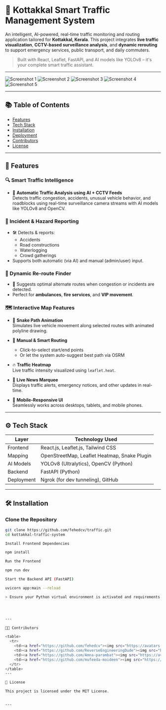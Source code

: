 # 🚦 Kottakkal Smart Traffic Management System

An intelligent, AI-powered, real-time traffic monitoring and routing application tailored for **Kottakkal, Kerala**. This project integrates **live traffic visualization**, **CCTV-based surveillance analysis**, and **dynamic rerouting** to support emergency services, public transport, and daily commuters.

> Built with React, Leaflet, FastAPI, and AI models like YOLOv8 – it's your complete smart traffic assistant.

---

![Screenshot 1](/assets/page1.png)
![Screenshot 2](/assets/page2.png)
![Screenshot 3](/assets/page3.png)
![Screenshot 4](/assets/page4.png)
![Screenshot 5](/assets/page5.png)

---

## 📚 Table of Contents

- [Features](#features)
- [Tech Stack](#-tech-stack)
- [Installation](#-installation)
- [Deployment](#deployment)
- [Contributors](#-contributors)
- [License](#license)

---

## 🚀 Features

### 🔍 Smart Traffic Intelligence

- 🎥 **Automatic Traffic Analysis using AI + CCTV Feeds**  
  Detects traffic congestion, accidents, unusual vehicle behavior, and roadblocks using real-time surveillance camera streams with AI models like YOLOv8 and OpenCV.

### 🚧 Incident & Hazard Reporting

- 🛠️ Detects & reports:
  - Accidents  
  - Road constructions  
  - Waterlogging  
  - Crowd gatherings  
- Supports both automatic (via AI) and manual (admin/user) input.

### 🔄 Dynamic Re-route Finder

- 🚗 Suggests optimal alternate routes when congestion or incidents are detected.
- Perfect for **ambulances**, **fire services**, and **VIP movement**.

### 🗺️ Interactive Map Features

- 🐍 **Snake Path Animation**  
  Simulates live vehicle movement along selected routes with animated polyline drawing.

- 📍 **Manual & Smart Routing**  
  - Click-to-select start/end points  
  - Or let the system auto-suggest best path via OSRM

- 🔥 **Traffic Heatmap**  
  Live traffic intensity visualized using `leaflet.heat`.

- 📢 **Live News Marquee**  
  Displays traffic alerts, emergency notices, and other updates in real-time.

- 📱 **Mobile-Responsive UI**  
  Seamlessly works across desktops, tablets, and mobile phones.

---

## ⚙️ Tech Stack

| Layer      | Technology Used                            |
|------------|---------------------------------------------|
| Frontend   | React.js, Leaflet.js, Tailwind CSS          |
| Mapping    | OpenStreetMap, Leaflet Heatmap, Snake Plugin |
| AI Models  | YOLOv8 (Ultralytics), OpenCV (Python)       |
| Backend    | FastAPI (Python)                            |
| Deployment | Ngrok (for dev tunneling), GitHub           |

---

## 🛠️ Installation

### Clone the Repository

```bash
git clone https://github.com/fehedcv/traffic.git
cd kottakkal-traffic-system

Install Frontend Dependencies

npm install

Run the Frontend

npm run dev

Start the Backend API (FastAPI)

uvicorn app:main --reload

> Ensure your Python virtual environment is activated and requirements.txt is installed (pip install -r requirements.txt).




---

👨‍💻 Contributors

<table>
  <tr>
    <td><a href="https://github.com/fehedcv"><img src="https://avatars.githubusercontent.com/fehedcv" width="60px;" alt=""/><br /><sub><b>Fahad Cv</b></sub></a></td>
    <td><a href="https://github.com/ReverseEngineeringDude"><img src="https://avatars.githubusercontent.com/ReverseEngineeringDude" width="60px;" alt=""/><br /><sub><b>Parveen MT</b></sub></a></td>
    <td><a href="https://github.com/Amna-parambat"><img src="https://avatars.githubusercontent.com/Amna-parambat" width="60px;" alt=""/><br /><sub><b>Amna Parambat</b></sub></a></td>
    <td><a href="https://github.com/mufeeda-moideen"><img src="https://avatars.githubusercontent.com/mufeeda-moideen" width="60px;" alt=""/><br /><sub><b>Mufeeda Moideenkutty</b></sub></a></td>
  </tr>
</table>
---

📝 License

This project is licensed under the MIT License.


---